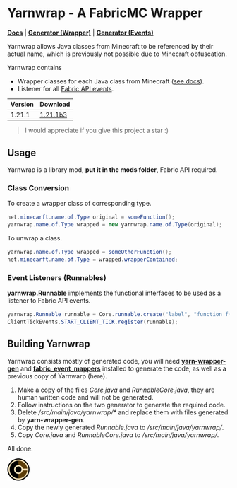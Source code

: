 # Yarnwrap - A FabricMC Wrapper

[**Docs**](https://fabriccore.github.io/yarnwrap/) | [**Generator (Wrapper)**](https://github.com/FabricCore/yarn-wrapper-gen) | [**Generator (Events)**](https://github.com/FabricCore/fabric_event_mappers)

Yarnwrap allows Java classes from Minecraft to be referenced by their actual name, which is previously not possible due to Minecraft obfuscation.

Yarnwrap contains

- Wrapper classes for each Java class from Minecraft ([see docs](https://fabriccore.github.io/yarnwrap/)).
- Listener for all [Fabric API events](https://wiki.fabricmc.net/tutorial:event_index).

| Version | Download                                                                                            |
| ------- | --------------------------------------------------------------------------------------------------- |
| 1.21.1  | [1.21.1b3](https://github.com/FabricCore/yarnwrap/releases/download/1.21.1b3/yarnwrap-1_21_1b3.jar) |

> I would appreciate if you give this project a star :)

## Usage

Yarnwrap is a library mod, **put it in the mods folder**, Fabric API required.

### Class Conversion

To create a wrapper class of corresponding type.

```java
net.minecarft.name.of.Type original = someFunction();
yarnwrap.name.of.Type wrapped = new yarnwrap.name.of.Type(original);
```

To unwrap a class.

```java
yarnwrap.name.of.Type wrapped = someOtherFunction();
net.minecarft.name.of.Type = wrapped.wrapperContained;
```

### Event Listeners (Runnables)

**yarnwrap.Runnable** implements the functional interfaces to be used as a listener to Fabric API events.

```java
yarnwrap.Runnable runnable = Core.runnable.create("label", "function f() { ... }");
ClientTickEvents.START_CLIENT_TICK.register(runnable);
```

## Building Yarnwrap

Yarnwrap consists mostly of generated code, you will need [**yarn-wrapper-gen**](https://github.com/FabricCore/yarn-wrapper-gen) and [**fabric_event_mappers**](https://github.com/FabricCore/fabric_event_mappers) installed to generate the code, as well as a previous copy of Yarnwarp (here).

1. Make a copy of the files *Core.java* and *RunnableCore.java*, they are human written code and will not be generated.
2. Follow instructions on the two generator to generate the required code.
3. Delete */src/main/java/yarnwrap/\** and replace them with files generated by **yarn-wrapper-gen**.
4. Copy the newly generated *Runnable.java* to */src/main/java/yarnwrap/*.
5. Copy *Core.java* and *RunnableCore.java* to */src/main/java/yarnwrap/*.

All done.

<img src="./src/main/resources/assets/template/icon.png" width=50px>
